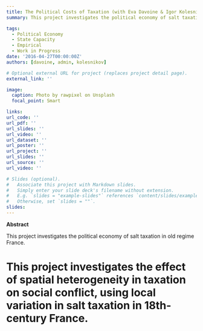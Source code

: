 ```yaml
---
title: The Political Costs of Taxation (with Eva Davoine & Igor Kolesnikov)
summary: This project investigates the political economy of salt taxation in old regime France.

tags:
  - Political Economy
  - State Capacity
  - Empirical
  - Work in Progress
date: '2016-04-27T00:00:00Z'
authors: [davoine, admin, kolesnikov]

# Optional external URL for project (replaces project detail page).
external_link: ''

image:
  caption: Photo by rawpixel on Unsplash
  focal_point: Smart

links:
url_code: ''
url_pdf: ''
url_slides: ''
url_video: ''
url_dataset: ''
url_poster: ''
url_project: ''
url_slides: ''
url_source: ''
url_video: ''

# Slides (optional).
#   Associate this project with Markdown slides.
#   Simply enter your slide deck's filename without extension.
#   E.g. `slides = "example-slides"` references `content/slides/example-slides.md`.
#   Otherwise, set `slides = ""`.
slides:
---
```


**Abstract**

This project investigates the political economy of salt taxation in old regime France.
# This project investigates the effect of spatial heterogeneity in taxation on social conflict, using local variation in salt taxation in 18th-century France. 
 